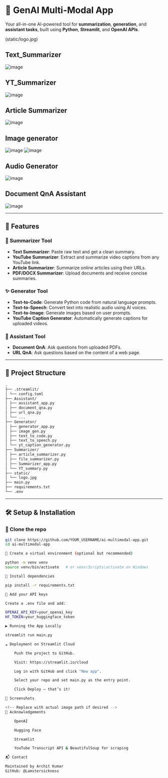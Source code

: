 # 🧠 GenAI Multi-Modal App

Your all-in-one AI-powered tool for **summarization**, **generation**, and **assistant tasks**, built using **Python**, **Streamlit**, and **OpenAI APIs**.

(static/logo.jpg)
## Text_Summarizer
![image](https://github.com/user-attachments/assets/0380b64c-75c1-4e29-b458-566745c793ef)

## YT_Summarizer
![image](https://github.com/user-attachments/assets/d08b9452-3143-46df-9c39-16e915c13c79)

## Article Summarizer
![image](https://github.com/user-attachments/assets/a76c22cd-077a-41c5-8734-a0edf7560e97)

## Image generator
![image](https://github.com/user-attachments/assets/7940a14b-3cf0-4293-bc9f-406537c47143)
![image](https://github.com/user-attachments/assets/ca0ae859-078d-4b94-895f-4ad8fbe481de)

## Audio Generator
![image](https://github.com/user-attachments/assets/edfa63b6-9b54-4b67-8ce6-94f44ea66253)

## Document QnA Assistant
![image](https://github.com/user-attachments/assets/8b53b85c-06a1-4ea9-b2b4-92c2d6e9298d)


---

## 🚀 Features

### 📝 Summarizer Tool
- **Text Summarizer**: Paste raw text and get a clean summary.
- **YouTube Summarizer**: Extract and summarize video captions from any YouTube link.
- **Article Summarizer**: Summarize online articles using their URLs.
- **PDF/DOCX Summarizer**: Upload documents and receive concise summaries.

### ✨ Generator Tool
- **Text-to-Code**: Generate Python code from natural language prompts.
- **Text-to-Speech**: Convert text into realistic audio using AI voices.
- **Text-to-Image**: Generate images based on user prompts.
- **YouTube Caption Generator**: Automatically generate captions for uploaded videos.

### 💬 Assistant Tool
- **Document QnA**: Ask questions from uploaded PDFs.
- **URL QnA**: Ask questions based on the content of a web page.

---

## 📂 Project Structure
```bash
.
├── .streamlit/
│ └── config.toml
├── Assistant/
│ ├── assistant_app.py
│ ├── document_qna.py
│ ├── url_qna.py
│ └── ...
├── Generator/
│ ├── generator_app.py
│ ├── image_gen.py
│ ├── text_to_code.py
│ ├── text_to_speech.py
│ └── yt_caption_generator.py
├── Summarizer/
│ ├── article_summarizer.py
│ ├── file_summarizer.py
│ ├── Summarizer_app.py
│ └── YT_summary.py
├── static/
│ └── logo.jpg
├── main.py
├── requirements.txt
└── .env

```
---

## 🛠️ Setup & Installation

### 🔹 Clone the repo

```bash
git clone https://github.com/YOUR_USERNAME/ai-multimodal-app.git
cd ai-multimodal-app

🔹 Create a virtual environment (optional but recommended)

python -m venv venv
source venv/bin/activate   # or venv\Scripts\activate on Windows

🔹 Install dependencies

pip install -r requirements.txt

🔹 Add your API keys

Create a .env file and add:

OPENAI_API_KEY=your_openai_key
HF_TOKEN=your_huggingface_token

▶️ Running the App Locally

streamlit run main.py

☁️ Deployment on Streamlit Cloud

    Push the project to GitHub.

    Visit: https://streamlit.io/cloud

    Log in with GitHub and click "New app".

    Select your repo and set main.py as the entry point.

    Click Deploy — that’s it!

📸 Screenshots

<!-- Replace with actual image path if desired -->
🙌 Acknowledgements

    OpenAI

    Hugging Face

    Streamlit

    YouTube Transcript API & BeautifulSoup for scraping

📬 Contact

Maintained by Archit Kumar
GitHub: @Lamstersickness
